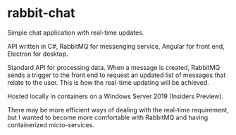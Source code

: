 # rabbit-chat

Simple chat application with real-time updates.

API written in C#, RabbitMQ for messenging service, Angular for front end, Electron for desktop.

Standard API for processing data. When a message is created, RabbitMQ sends a trigger to the front end to request an updated list of messages that relate to the user. This is how the real-time updating will be achieved.

Hosted locally in containers on a Windows Server 2019 (Insiders Preview).

There may be more efficient ways of dealing with the real-time requirement, but I wanted to become more comfortable with RabbitMQ and having containerized micro-services.
